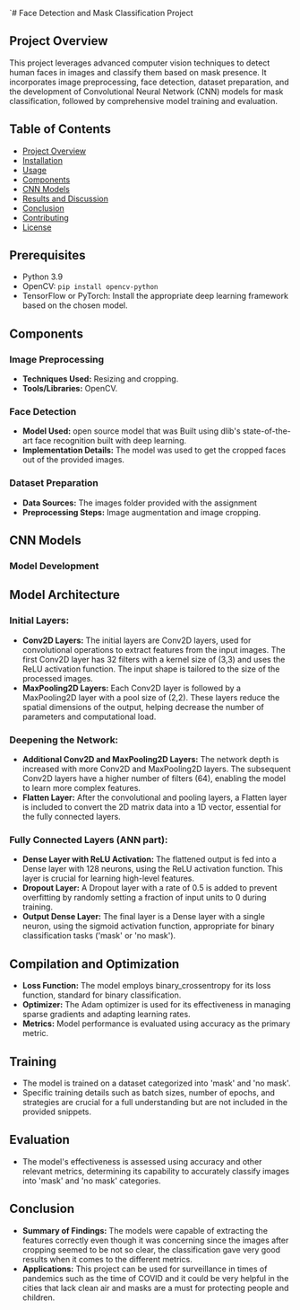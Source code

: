 `# Face Detection and Mask Classification Project

## Project Overview
This project leverages advanced computer vision techniques to detect human faces in images and classify them based on mask presence. It incorporates image preprocessing, face detection, dataset preparation, and the development of Convolutional Neural Network (CNN) models for mask classification, followed by comprehensive model training and evaluation.

## Table of Contents
- [Project Overview](#project-overview)
- [Installation](#installation)
- [Usage](#usage)
- [Components](#components)
- [CNN Models](#cnn-models)
- [Results and Discussion](#results-and-discussion)
- [Conclusion](#conclusion)
- [Contributing](#contributing)
- [License](#license)



## Prerequisites

- Python 3.9
- OpenCV: `pip install opencv-python`
- TensorFlow or PyTorch: Install the appropriate deep learning framework based on the chosen model.

## Components

### Image Preprocessing
- **Techniques Used:** Resizing and cropping.
- **Tools/Libraries:** OpenCV.

### Face Detection
- **Model Used:** open source model that was Built using dlib's state-of-the-art face recognition built with deep learning.
- **Implementation Details:** The model was used to get the cropped faces out of the provided images.

### Dataset Preparation
- **Data Sources:** The images folder provided with the assignment
- **Preprocessing Steps:** Image augmentation and image cropping.

## CNN Models

### Model Development
## Model Architecture

### Initial Layers:
- **Conv2D Layers:** The initial layers are Conv2D layers, used for convolutional operations to extract features from the input images. The first Conv2D layer has 32 filters with a kernel size of (3,3) and uses the ReLU activation function. The input shape is tailored to the size of the processed images.
- **MaxPooling2D Layers:** Each Conv2D layer is followed by a MaxPooling2D layer with a pool size of (2,2). These layers reduce the spatial dimensions of the output, helping decrease the number of parameters and computational load.

### Deepening the Network:
- **Additional Conv2D and MaxPooling2D Layers:** The network depth is increased with more Conv2D and MaxPooling2D layers. The subsequent Conv2D layers have a higher number of filters (64), enabling the model to learn more complex features.
- **Flatten Layer:** After the convolutional and pooling layers, a Flatten layer is included to convert the 2D matrix data into a 1D vector, essential for the fully connected layers.

### Fully Connected Layers (ANN part):
- **Dense Layer with ReLU Activation:** The flattened output is fed into a Dense layer with 128 neurons, using the ReLU activation function. This layer is crucial for learning high-level features.
- **Dropout Layer:** A Dropout layer with a rate of 0.5 is added to prevent overfitting by randomly setting a fraction of input units to 0 during training.
- **Output Dense Layer:** The final layer is a Dense layer with a single neuron, using the sigmoid activation function, appropriate for binary classification tasks ('mask' or 'no mask').

## Compilation and Optimization
- **Loss Function:** The model employs binary_crossentropy for its loss function, standard for binary classification.
- **Optimizer:** The Adam optimizer is used for its effectiveness in managing sparse gradients and adapting learning rates.
- **Metrics:** Model performance is evaluated using accuracy as the primary metric.

## Training
- The model is trained on a dataset categorized into 'mask' and 'no mask'.
- Specific training details such as batch sizes, number of epochs, and strategies are crucial for a full understanding but are not included in the provided snippets.

## Evaluation
- The model's effectiveness is assessed using accuracy and other relevant metrics, determining its capability to accurately classify images into 'mask' and 'no mask' categories.

## Conclusion
- **Summary of Findings:** The models were capable of extracting the features correctly even though it was concerning since the images after cropping seemed to be not so clear, the classification gave very good results when it comes to the different metrics.
- **Applications:** This project can be used for surveillance in times of pandemics such as the time of COVID and it could be very helpful in the cities that lack clean air and masks are a must for protecting people and children.



